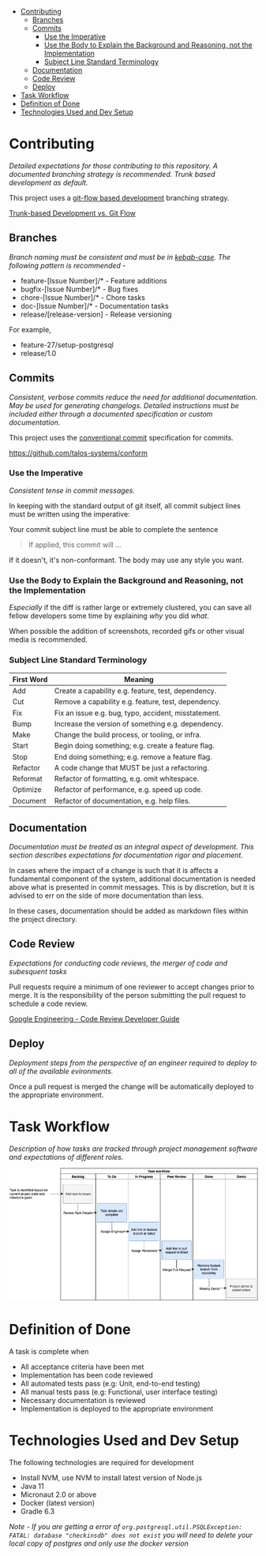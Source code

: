 <!-- TOC -->

- [Contributing](#contributing)
  - [Branches](#branches)
  - [Commits](#commits)
    - [Use the Imperative](#use-the-imperative)
    - [Use the Body to Explain the Background and Reasoning, not the Implementation](#use-the-body-to-explain-the-background-and-reasoning-not-the-implementation)
    - [Subject Line Standard Terminology](#subject-line-standard-terminology)
  - [Documentation](#documentation)
  - [Code Review](#code-review)
  - [Deploy](#deploy)
- [Task Workflow](#task-workflow)
- [Definition of Done](#definition-of-done)
- [Technologies Used and Dev Setup](#technologies-used-and-dev-setup)
<!-- /TOC -->

# Contributing
<a id="markdown-contributing" name="contributing"></a>
*Detailed expectations for those contributing to this repository. A documented branching strategy is recommended. Trunk based development as default.*

This project uses a [git-flow based development](https://www.atlassian.com/git/tutorials/comparing-workflows/gitflow-workflow) branching strategy.

[Trunk-based Development vs. Git Flow](https://www.toptal.com/software/trunk-based-development-git-flow)

## Branches
<a id="markdown-branches" name="branches"></a>
*Branch naming must be consistent and must be in [kebab-case](https://en.toolpage.org/tool/kebabcase). The following pattern is recommended -*

- feature-[Issue Number]/* - Feature additions
- bugfix-[Issue Number]/* - Bug fixes
- chore-[Issue Number]/* - Chore tasks
- doc-[Issue Number]/* - Documentation tasks
- release/[release-version] - Release versioning

For example,
- feature-27/setup-postgresql
- release/1.0

## Commits
<a id="markdown-commits" name="commits"></a>
*Consistent, verbose commits reduce the need for additional documentation. May be used for generating changelogs. Detailed instructions must be included either through a documented specification or custom documentation.*

This project uses the [conventional commit](https://www.conventionalcommits.org/en/v1.0.0-beta.4/) specification for commits.

https://github.com/talos-systems/conform

### Use the Imperative
<a id="markdown-use-the-imperative" name="use-the-imperative"></a>
*Consistent tense in commit messages.*

In keeping with the standard output of git itself, all commit subject lines must be written using the imperative:

Your commit subject line must be able to complete the sentence 

> If applied, this commit will ...

If it doesn't, it's non-conformant. The body may use any style you want. 

### Use the Body to Explain the Background and Reasoning, not the Implementation
<a id="markdown-use-the-body-to-explain-the-background-and-reasoning-not-the-implementation" name="use-the-body-to-explain-the-background-and-reasoning-not-the-implementation"></a>

*Especially* if the diff is rather large or extremely clustered, you can save all fellow developers some time by explaining *why* you did *what*.

When possible the addition of screenshots, recorded gifs or other visual media is recommended.

### Subject Line Standard Terminology
<a id="markdown-subject-line-standard-terminology" name="subject-line-standard-terminology"></a>

First Word | Meaning
--- | --
Add | Create a capability e.g. feature, test, dependency.
Cut | Remove a capability e.g. feature, test, dependency.
Fix | Fix an issue e.g. bug, typo, accident, misstatement.
Bump | Increase the version of something e.g. dependency.
Make | Change the build process, or tooling, or infra.
Start | Begin doing something; e.g. create a feature flag.
Stop | End doing something; e.g. remove a feature flag.
Refactor | A code change that MUST be just a refactoring.
Reformat | Refactor of formatting, e.g. omit whitespace.
Optimize | Refactor of performance, e.g. speed up code.
Document | Refactor of documentation, e.g. help files.

## Documentation
<a id="markdown-documentation" name="documentation"></a>
*Documentation must be treated as an integral aspect of development. This section describes expectations for documentation rigor and placement.*

In cases where the impact of a change is such that it is affects a fundamental component of the system, additional documentation is needed above what is presented in commit messages. This is by discretion, but it is advised to err on the side of more documentation than less.

In these cases, documentation should be added as markdown files within the project directory.

## Code Review
<a id="markdown-code-review" name="code-review"></a>
*Expectations for conducting code reviews, the merger of code and subesquent tasks*

Pull requests require a minimum of one reviewer to accept changes prior to merge. It is the responsibility of the person submitting the pull request to schedule a code review.

[Google Engineering - Code Review Developer Guide](https://google.github.io/eng-practices/review/)

## Deploy
<a id="markdown-deploy" name="deploy"></a>
*Deployment steps from the perspective of an engineer required to deploy to all of the available evironments.*

Once a pull request is merged the change will be automatically deployed to the appropriate environment.

# Task Workflow
<a id="markdown-task-workflow" name="task-workflow"></a>
*Description of how tasks are tracked through project management software and expectations of different roles.*

![Task Workflow Diagram](task%20workflow.png)

# Definition of Done
<a id="markdown-definition-of-done" name="definition-of-done"></a>
A task is complete when
- All acceptance criteria have been met
- Implementation has been code reviewed
- All automated tests pass (e.g: Unit, end-to-end testing)
- All manual tests pass (e.g: Functional, user interface testing)
- Necessary documentation is reviewed
- Implementation is deployed to the appropriate environment

# Technologies Used and Dev Setup
<a id="markdown-technologies-used-and-dev-setup" name="technologies-used-and-dev-setup"></a>
The following technologies are required for development
- Install NVM, use NVM to install latest version of Node.js
- Java 11
- Micronaut 2.0 or above
- Docker (latest version)
- Gradle 6.3

*Note - If you are getting a error of 
`org.postgresql.util.PSQLException: FATAL: database "checkinsdb" does not exist` 
you will need to delete your local copy of postgres and only use the docker version*